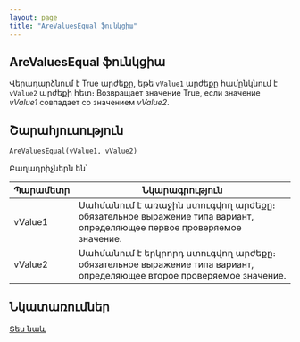 ```yaml
---
layout: page
title: "AreValuesEqual ֆունկցիա"
---
```

    
## AreValuesEqual ֆունկցիա

Վերադարձնում է True արժեքը, եթե `vValue1` արժեքը համընկնում է `vValue2` արժեքի հետ։
Возвращает значение True, если значение <em>vValue1 </em>совпадает со значением <em>vValue2</em>.


## Շարահյուսություն

```vb
AreValuesEqual(vValue1, vValue2)
```

Բաղադրիչներն են՝


| Պարամետր | Նկարագրություն |
|--|--|
| vValue1 | Սահմանում է առաջին ստուգվող արժեքը։ обязательное выражение типа вариант, определяющее первое проверяемое значение. |
| vValue2 |Սահմանում է երկրորդ ստուգվող արժեքը։ обязательное выражение типа вариант, определяющее второе проверяемое значение. |



## Նկատառումներ

[Տես նաև](../../functions.html)

